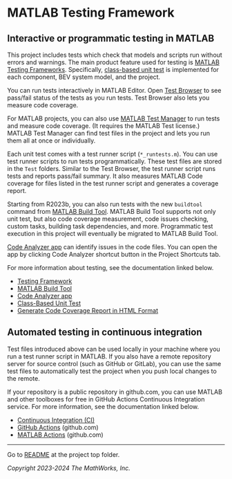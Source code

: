 # MATLAB Testing Framework

## Interactive or programmatic testing in MATLAB

This project includes tests which check that
models and scripts run without errors and warnings.
The main product feature used for testing is
[MATLAB Testing Frameworks][url-test].
Specifically, [class-based unit test][url-classbased] is implemented
for each component, BEV system model, and the project.

[url-test]: https://mathworks.com/help/matlab/matlab-unit-test-framework.html
[url-classbased]: https://mathworks.com/help/matlab/class-based-unit-tests.html

You can run tests interactively in MATLAB Editor.
Open [Test Browser][url-testbrowser] to see pass/fail status of the tests
as you run tests.
Test Browser also lets you measure code coverage.

[url-testbrowser]: https://www.mathworks.com/help/matlab/ref/testbrowser-app.html

For MATLAB projects, you can also use
[MATLAB Test Manager][url-testmanager] to run tests and measure code coverage.
(It requires the MATLAB Test license.)
MATLAB Test Manager can find test files in the project
and lets you run them all at once or individually.

[url-testmanager]: https://www.mathworks.com/help/matlab-test/ref/matlabtestmanager-app.html

Each unit test comes with a test runner script (`*_runtests.m`).
You can use test runner scripts to run tests programmatically.
These test files are stored in the `Test` folders.
Similar to the Test Browser, the test runner script runs tests
and reports pass/fail summary.
It also measures MATLAB Code coverage for files listed in
the test runner script and generates a coverage report.

Starting from R2023b, you can also run tests
with the new `buildtool` command from [MATLAB Build Tool][url-buildtool].
MATLAB Build Tool supports not only unit test,
but also code coverage measurement,
code issues checking, custom tasks,
building task dependencies, and more.
Programmatic test execution in this project will eventually
be migrated to MATLAB Build Tool.

[url-buildtool]: https://mathworks.com/help/matlab/matlab_prog/overview-of-matlab-build-tool.html

[Code Analyzer app][url-analyzer] can identify issues in the code files.
You can open the app by clicking Code Analyzer shortcut button in
the Project Shortcuts tab.

[url-analyzer]: https://mathworks.com/help/matlab/ref/codeanalyzer-app.html

For more information about testing,
see the documentation linked below.

- [Testing Framework][url-test]
- [MATLAB Build Tool][url-buildtool]
- [Code Analyzer app][url-analyzer]
- [Class-Based Unit Test][url-classbased]
- [Generate Code Coverage Report in HTML Format][url-covrep]

## Automated testing in continuous integration

Test files introduced above can be used locally in your machine
where you run a test runner script in MATLAB.
If you also have a remote repository server for source control
(such as GitHub or GitLab),
you can use the same test files to automatically test
the project when you push local changes to the remote.

If your repository is a public repository in github.com,
you can use MATLAB and other toolboxes for free
in GitHub Actions Continuous Integration service.
For more information, see the documentation linked below.

- [Continuous Integration (CI)][url-ci]
- [GitHub Actions][url-gh-actions] (github.com)
- [MATLAB Actions][url-ml-actions] (github.com)

<hr>

Go to [README](../README.md) at the project top folder.

_Copyright 2023-2024 The MathWorks, Inc._

[url-covrep]: https://mathworks.com/help/matlab/matlab_prog/generate-code-coverage-report-in-html-format.html
[url-ci]: https://mathworks.com/help/matlab/continuous-integration.html
[url-gh-actions]: https://docs.github.com/en/actions
[url-ml-actions]: https://github.com/matlab-actions/overview
